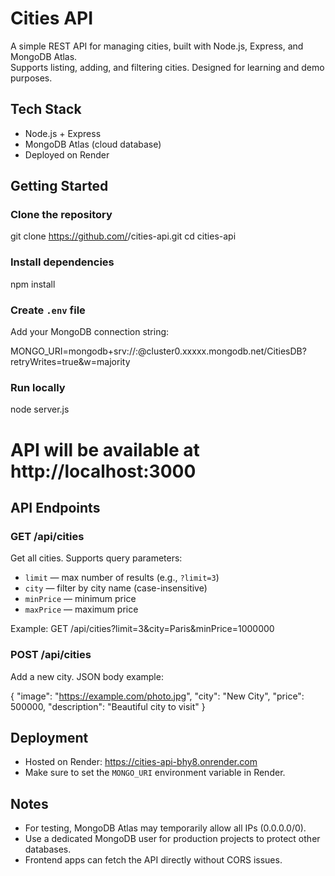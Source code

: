 # Cities API

A simple REST API for managing cities, built with Node.js, Express, and MongoDB Atlas.  
Supports listing, adding, and filtering cities. Designed for learning and demo purposes.

## Tech Stack

- Node.js + Express
- MongoDB Atlas (cloud database)
- Deployed on Render

## Getting Started

### Clone the repository
git clone https://github.com/<your-username>/cities-api.git
cd cities-api

### Install dependencies
npm install

### Create `.env` file
Add your MongoDB connection string:

MONGO_URI=mongodb+srv://<username>:<password>@cluster0.xxxxx.mongodb.net/CitiesDB?retryWrites=true&w=majority

### Run locally
node server.js
# API will be available at http://localhost:3000

## API Endpoints

### GET /api/cities
Get all cities. Supports query parameters:
- `limit` — max number of results (e.g., `?limit=3`)
- `city` — filter by city name (case-insensitive)
- `minPrice` — minimum price
- `maxPrice` — maximum price

Example:
GET /api/cities?limit=3&city=Paris&minPrice=1000000

### POST /api/cities
Add a new city. JSON body example:

{
  "image": "https://example.com/photo.jpg",
  "city": "New City",
  "price": 500000,
  "description": "Beautiful city to visit"
}

## Deployment

- Hosted on Render: https://cities-api-bhy8.onrender.com  
- Make sure to set the `MONGO_URI` environment variable in Render.

## Notes

- For testing, MongoDB Atlas may temporarily allow all IPs (0.0.0.0/0).  
- Use a dedicated MongoDB user for production projects to protect other databases.  
- Frontend apps can fetch the API directly without CORS issues.


